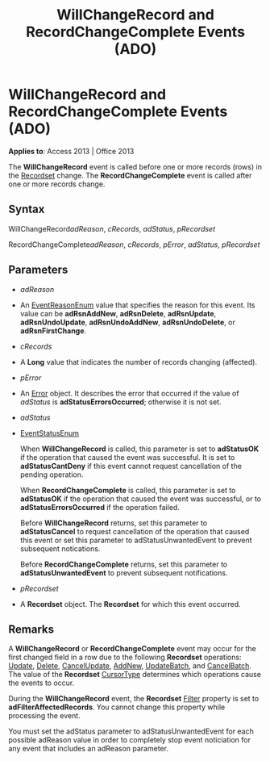 ﻿---
title: WillChangeRecord and RecordChangeComplete Events (ADO)
TOCTitle: WillChangeRecord and RecordChangeComplete Events (ADO)
ms:assetid: b21229b2-74e6-0798-95bf-0252f041831c
ms:mtpsurl: https://msdn.microsoft.com/library/JJ249851(v=office.15)
ms:contentKeyID: 48547162
ms.date: 09/18/2015
mtps_version: v=office.15
---

# WillChangeRecord and RecordChangeComplete Events (ADO)


**Applies to**: Access 2013 | Office 2013


The **WillChangeRecord** event is called before one or more records (rows) in the [Recordset](recordset-object-ado.md) change. The **RecordChangeComplete** event is called after one or more records change.

## Syntax

WillChangeRecord*adReason*, *cRecords*, *adStatus*, *pRecordset*

RecordChangeComplete*adReason*, *cRecords*, *pError*, *adStatus*, *pRecordset*

## Parameters

  - *adReason*

  - An [EventReasonEnum](eventreasonenum.md) value that specifies the reason for this event. Its value can be **adRsnAddNew**, **adRsnDelete**, **adRsnUpdate**, **adRsnUndoUpdate**, **adRsnUndoAddNew**, **adRsnUndoDelete**, or **adRsnFirstChange**.

  - *cRecords*

  - A **Long** value that indicates the number of records changing (affected).

  - *pError*

  - An [Error](error-object-ado.md) object. It describes the error that occurred if the value of *adStatus* is **adStatusErrorsOccurred**; otherwise it is not set.

  - *adStatus*

  - [EventStatusEnum](eventstatusenum.md)
    
    When **WillChangeRecord** is called, this parameter is set to **adStatusOK** if the operation that caused the event was successful. It is set to **adStatusCantDeny** if this event cannot request cancellation of the pending operation.
    
    When **RecordChangeComplete** is called, this parameter is set to **adStatusOK** if the operation that caused the event was successful, or to **adStatusErrorsOccurred** if the operation failed.
    
    Before **WillChangeRecord** returns, set this parameter to **adStatusCancel** to request cancellation of the operation that caused this event or set this parameter to adStatusUnwantedEvent to prevent subsequent notications.
    
    Before **RecordChangeComplete** returns, set this parameter to **adStatusUnwantedEvent** to prevent subsequent notifications.

  - *pRecordset*

  - A **Recordset** object. The **Recordset** for which this event occurred.

## Remarks

A **WillChangeRecord** or **RecordChangeComplete** event may occur for the first changed field in a row due to the following **Recordset** operations: [Update](update-method-ado.md), [Delete](delete-method-ado-recordset.md), [CancelUpdate](cancelupdate-method-ado.md), [AddNew](addnew-method-ado.md), [UpdateBatch](updatebatch-method-ado.md), and [CancelBatch](cancelbatch-method-ado.md). The value of the **Recordset** [CursorType](cursortype-property-ado.md) determines which operations cause the events to occur.

During the **WillChangeRecord** event, the **Recordset** [Filter](filter-property-ado.md) property is set to **adFilterAffectedRecords**. You cannot change this property while processing the event.

You must set the adStatus parameter to adStatusUnwantedEvent for each possible adReason value in order to completely stop event noticiation for any event that includes an adReason parameter.

